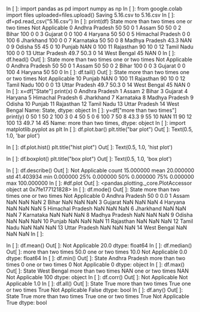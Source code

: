 
In [ ]:
import pandas as pd
import numpy as np
In [ ]:
from google.colab import files
uploaded=files.upload()
Saving 5.16.csv to 5.16.csv
In [ ]:
df=pd.read_csv("5.16.csv")
In [ ]:
print(df)
               State more than two times one or two times  Not Applicable
0     Andhra Pradesh                  50               50               0
1              Assam                  50               50               0
2              Bihar                 100                0               0
3            Gujarat                   0                0             100
4            Haryana                  50               50               0
5   Himachal Pradesh                   0                0             100
6          Jharkhand                 100                0               0
7          Karnataka                  50               50               0
8     Madhya Pradesh                43.3              NAN               0
9             Odisha                  55               45               0
10            Punjab                 NAN                0             100
11         Rajasthan                  90               10               0
12        Tamil Nadu                 100                0               0
13     Uttar Pradesh                49.7             50.3               0
14       West Bengal                  45              NAN               0
In [ ]:
df.head()
Out[ ]:
State	more than two times	one or two times	Not Applicable
0	Andhra Pradesh	50	50	0
1	Assam	50	50	0
2	Bihar	100	0	0
3	Gujarat	0	0	100
4	Haryana	50	50	0
In [ ]:
df.tail()
Out[ ]:
State	more than two times	one or two times	Not Applicable
10	Punjab	NAN	0	100
11	Rajasthan	90	10	0
12	Tamil Nadu	100	0	0
13	Uttar Pradesh	49.7	50.3	0
14	West Bengal	45	NAN	0
In [ ]:
x=df["State"]
print(x)
0       Andhra Pradesh
1                Assam
2                Bihar
3              Gujarat
4              Haryana
5     Himachal Pradesh
6            Jharkhand
7            Karnataka
8       Madhya Pradesh
9               Odisha
10              Punjab
11           Rajasthan
12          Tamil Nadu
13       Uttar Pradesh
14         West Bengal
Name: State, dtype: object
In [ ]:
y=df["more than two times"]
print(y)
0       50
1       50
2      100
3        0
4       50
5        0
6      100
7       50
8     43.3
9       55
10     NAN
11      90
12     100
13    49.7
14      45
Name: more than two times, dtype: object
In [ ]:
import matplotlib.pyplot as plt
In [ ]:
df.plot.bar()
plt.title("bar plot")
Out[ ]:
Text(0.5, 1.0, 'bar plot')

In [ ]:
df.plot.hist()
plt.title("hist plot")
Out[ ]:
Text(0.5, 1.0, 'hist plot')

In [ ]:
df.boxplot()
plt.title("box plot")
Out[ ]:
Text(0.5, 1.0, 'box plot')

In [ ]:
df.describe()
Out[ ]:
Not Applicable
count	15.000000
mean	20.000000
std	41.403934
min	0.000000
25%	0.000000
50%	0.000000
75%	0.000000
max	100.000000
In [ ]:
#df.plot
Out[ ]:
<pandas.plotting._core.PlotAccessor object at 0x7fe177121828>
In [ ]:
df.mode()
Out[ ]:
State	more than two times	one or two times	Not Applicable
0	Andhra Pradesh	50	0	0.0
1	Assam	NaN	NaN	NaN
2	Bihar	NaN	NaN	NaN
3	Gujarat	NaN	NaN	NaN
4	Haryana	NaN	NaN	NaN
5	Himachal Pradesh	NaN	NaN	NaN
6	Jharkhand	NaN	NaN	NaN
7	Karnataka	NaN	NaN	NaN
8	Madhya Pradesh	NaN	NaN	NaN
9	Odisha	NaN	NaN	NaN
10	Punjab	NaN	NaN	NaN
11	Rajasthan	NaN	NaN	NaN
12	Tamil Nadu	NaN	NaN	NaN
13	Uttar Pradesh	NaN	NaN	NaN
14	West Bengal	NaN	NaN	NaN
In [ ]:

In [ ]:
df.mean()
Out[ ]:
Not Applicable    20.0
dtype: float64
In [ ]:
df.median()
Out[ ]:
more than two times    50.0
one or two times       10.0
Not Applicable          0.0
dtype: float64
In [ ]:
df.min()
Out[ ]:
State                  Andhra Pradesh
more than two times                 0
one or two times                    0
Not Applicable                      0
dtype: object
In [ ]:
df.max()
Out[ ]:
State                  West Bengal
more than two times            NAN
one or two times               NAN
Not Applicable                 100
dtype: object
In [ ]:
df.corr()
Out[ ]:
Not Applicable
Not Applicable	1.0
In [ ]:
df.all()
Out[ ]:
State                   True
more than two times     True
one or two times        True
Not Applicable         False
dtype: bool
In [ ]:
df.any()
Out[ ]:
State                  True
more than two times    True
one or two times       True
Not Applicable         True
dtype: bool
